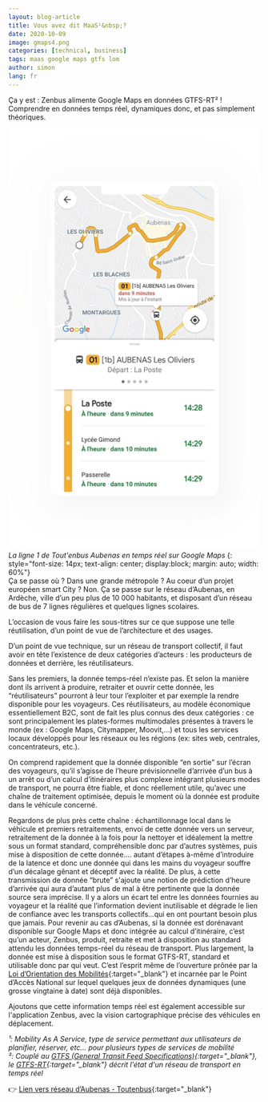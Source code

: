 ```yaml
---
layout: blog-article
title: Vous avez dit MaaS¹&nbsp;?
date: 2020-10-09
image: gmaps4.png
categories: [technical, business]
tags: maas google maps gtfs lom
author: simon
lang: fr
---
```


Ça y est : Zenbus alimente Google Maps en données GTFS-RT²&nbsp;! Comprendre en données temps réel, dynamiques donc, et pas simplement théoriques.

![Tout'enbus sur Google Maps](/assets/img/blog/plop2.jpg)
*La ligne 1 de Tout'enbus Aubenas en temps réel sur Google Maps*
{: style="font-size: 14px; text-align: center; display:block; margin: auto; width: 60%"}
<br>
Ça se passe où&nbsp;? Dans une grande métropole&nbsp;? Au coeur d’un projet européen smart City&nbsp;?
Non. Ça se passe sur le réseau d’Aubenas, en Ardèche, ville d’un peu plus de 10 000 habitants, et disposant d’un réseau de bus de 7 lignes régulières et quelques lignes scolaires. 

L’occasion de vous faire les sous-titres sur ce que suppose une telle réutilisation, d’un point de vue de l’architecture et des usages.
 
D’un point de vue technique, sur un réseau de transport collectif, il faut avoir en tête l’existence de deux catégories d’acteurs : les producteurs de données et derrière, les réutilisateurs. 
 
Sans les premiers, la donnée temps-réel n’existe pas. Et selon la manière dont ils arrivent à produire, retraiter et ouvrir cette donnée, les “réutilisateurs” pourront à leur tour l’exploiter et par exemple la rendre disponible pour les voyageurs. Ces réutilisateurs, au modèle économique essentiellement B2C, sont de fait les plus connus des deux catégories : ce sont principalement les plates-formes multimodales présentes à travers le monde (ex : Google Maps, Citymapper, Moovit,...) et tous les services locaux développés pour les réseaux ou les régions (ex: sites web, centrales, concentrateurs, etc.).
 
On comprend rapidement que la donnée disponible “en sortie” sur l’écran des voyageurs, qu’il s’agisse de l’heure prévisionnelle d’arrivée d’un bus à un arrêt ou d’un calcul d’itinéraires plus complexe intégrant plusieurs modes de transport, ne pourra être fiable, et donc réellement utile, qu’avec une chaîne de traitement optimisée, depuis le moment où la donnée est produite dans le véhicule concerné.
 
Regardons de plus près cette chaîne : échantillonnage local dans le véhicule et premiers retraitements, envoi de cette donnée vers un serveur, retraitement de la donnée à la fois pour la nettoyer et idéalement la mettre sous un format standard, compréhensible donc par d’autres systèmes, puis mise à disposition de cette donnée.... autant d’étapes à-même d’introduire de la latence et donc une donnée qui dans les mains du voyageur souffre d’un décalage gênant et déceptif avec la réalité. De plus, à cette transmission de donnée “brute” s'ajoute une notion de prédiction d’heure d’arrivée qui aura d’autant plus de mal à être pertinente que la donnée source sera imprécise.
Il y a alors un écart tel entre les données fournies au voyageur et la réalité que l’information devient inutilisable et dégrade le lien de confiance avec les transports collectifs...qui en ont pourtant besoin plus que jamais.
Pour revenir au cas d’Aubenas, si la donnée est dorénavant disponible sur Google Maps et donc intégrée au calcul d’itinéraire, c’est qu’un acteur, Zenbus, produit, retraite et met à disposition au standard attendu les données temps-réel du réseau de transport.
Plus largement, la donnée est mise à disposition sous le format GTFS-RT, standard et utilisable donc par qui veut. C’est l’esprit même de l’ouverture prônée par la [Loi d’Orientation des Mobilités](https://zenbus.fr/LOM.pdf){:target="_blank"} et incarnée par le Point d’Accès National sur lequel quelques jeux de données dynamiques (une grosse vingtaine à date) sont déjà disponibles.
 
Ajoutons que cette information temps réel est également accessible sur l'application Zenbus, avec la vision cartographique précise des véhicules en déplacement.
 
*¹: Mobility As A Service, type de service permettant aux utilisateurs de planifier, réserver, etc... pour plusieurs types de services de mobilité* <br>
*²: Couplé au [GTFS (General Transit Feed Specifications)](https://developers.google.com/transit/gtfs?hl=fr){:target="_blank"}, le [GTFS-RT](https://developers.google.com/transit/gtfs-realtime?hl=fr){:target="_blank"} décrit l'état d'un réseau de transport en temps réel*
 
👉 [Lien vers réseau d’Aubenas - Toutenbus](https://zenbus.net/toutenbus){:target="_blank"}
